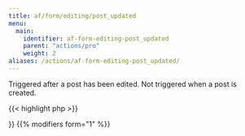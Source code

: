 ```yaml
---
title: af/form/editing/post_updated
menu:
  main:
    identifier: af-form-editing-post_updated
    parent: "actions/pro"
    weight: 2
aliases: /actions/af-form-editing-post_updated/
---
```


Triggered after a post has been edited. Not triggered when a post is created.

{{< highlight php >}}
<?php

function form_post_updated( $post, $form, $args ) {
    // Do something with the edited post.
    // $post is a WP_Post object.
}
add_action( 'af/form/editing/post_updated/key=FORM_KEY', 'form_post_updated', 10, 3 );

{{< / highlight >}}

{{% modifiers form="1" %}}